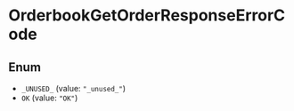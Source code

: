 # OrderbookGetOrderResponseErrorCode

## Enum

* `_UNUSED_` (value: `"_unused_"`)
* `OK` (value: `"OK"`)
